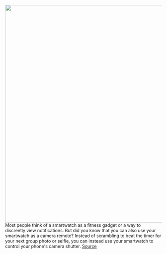 <img src='https://cdn.vox-cdn.com/thumbor/owKlBOoZYr5pZ-vA50WI3Dzjvng=/0x0:2040x1360/1200x800/filters:focal(837x597:1163x923)/cdn.vox-cdn.com/uploads/chorus_image/image/70935685/IMG_0211.0.jpg' width='700px' /><br/>
Most people think of a smartwatch as a fitness gadget or a way to discreetly view notifications. But did you know that you can also use your smartwatch as a camera remote? Instead of scrambling to beat the timer for your next group photo or selfie, you can instead use your smartwatch to control your phone's camera shutter.
<a href='https://www.theverge.com/23150638/smartwatch-camera-remote-how-to'> Source <a/>